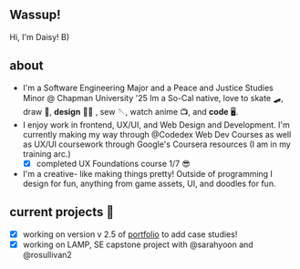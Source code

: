## Wassup!   

Hi, I'm Daisy! B)

## about
-  I'm a Software Engineering Major and a Peace and Justice Studies Minor @ Chapman University '25 <break>
    Im a So-Cal native, love to skate 🛹, draw 🎨, **design** 🧑‍🎨 , sew 🪡, watch anime 📺, and **code** 🖥️. 
- I enjoy work in frontend, UX/UI, and Web Design and Development.
    I'm currently making my way through @Codedex Web Dev Courses as well as UX/UI coursework through Google's Coursera resources (I am in my training arc.)
    - [x] completed UX Foundations course 1/7 😎
- I'm a creative- like making things pretty!
    Outside of programming I design for fun, anything from game assets, UI, and doodles for fun.

## current projects 📝 
- [x] working on version v 2.5 of [portfolio](https://daisyb3ll.github.io/daisyland/) to add case studies!
- [x] working on LAMP,  SE capstone project with @sarahyoon and @rosullivan2
